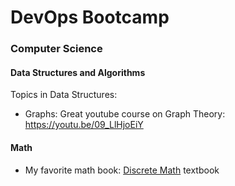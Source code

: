 # DevOps Bootcamp

### Computer Science

#### Data Structures and Algorithms

Topics in Data Structures:
- Graphs: Great youtube course on Graph Theory: https://youtu.be/09_LlHjoEiY

#### Math
- My favorite math book: [Discrete Math](https://amzn.to/2RQ35r3) textbook
